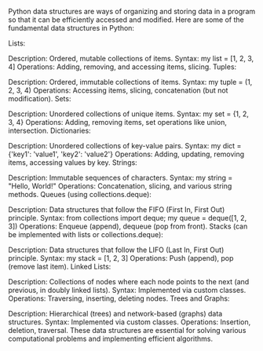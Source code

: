 Python data structures are ways of organizing and storing data in a program so that it can be efficiently accessed and modified. Here are some of the fundamental data structures in Python:

Lists:

Description: Ordered, mutable collections of items.
Syntax: my list = [1, 2, 3, 4]
Operations: Adding, removing, and accessing items, slicing.
Tuples:

Description: Ordered, immutable collections of items.
Syntax: my tuple = (1, 2, 3, 4)
Operations: Accessing items, slicing, concatenation (but not modification).
Sets:

Description: Unordered collections of unique items.
Syntax: my set = {1, 2, 3, 4}
Operations: Adding, removing items, set operations like union, intersection.
Dictionaries:

Description: Unordered collections of key-value pairs.
Syntax: my dict = {'key1': 'value1', 'key2': 'value2'}
Operations: Adding, updating, removing items, accessing values by key.
Strings:

Description: Immutable sequences of characters.
Syntax: my string = "Hello, World!"
Operations: Concatenation, slicing, and various string methods.
Queues (using collections.deque):

Description: Data structures that follow the FIFO (First In, First Out) principle.
Syntax: from collections import deque; my queue = deque([1, 2, 3])
Operations: Enqueue (append), dequeue (pop from front).
Stacks (can be implemented with lists or collections.deque):

Description: Data structures that follow the LIFO (Last In, First Out) principle.
Syntax: my stack = [1, 2, 3]
Operations: Push (append), pop (remove last item).
Linked Lists:

Description: Collections of nodes where each node points to the next (and previous, in doubly linked lists).
Syntax: Implemented via custom classes.
Operations: Traversing, inserting, deleting nodes.
Trees and Graphs:

Description: Hierarchical (trees) and network-based (graphs) data structures.
Syntax: Implemented via custom classes.
Operations: Insertion, deletion, traversal.
These data structures are essential for solving various computational problems and implementing efficient algorithms.
